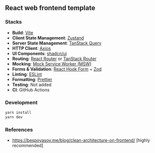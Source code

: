 ## React web frontend template

### Stacks

- **Build**: [Vite](https://vitejs.dev/)
- **Client State Management**: [Zustand](https://github.com/pmndrs/zustand)
- **Server State Management**: [TanStack Query](https://tanstack.com/query/latest)
- **HTTP Client**: [Axios](https://axios-http.com/)
- **UI Components**: [shadcn/ui](https://ui.shadcn.dev/)
- **Routing**: [React Router](https://reactrouter.com/) or [TanStack Router](https://tanstack.com/router/latest)
- **Mocking**: [Mock Service Worker (MSW)](https://mswjs.io/)
- **Forms & Validation**: [React Hook Form](https://react-hook-form.com/) + [Zod](https://zod.dev/)
- **Linting**: [ESLint](https://eslint.org/)
- **Formatting**: [Prettier](https://prettier.io/)
- **Testing**: Not added
- **CI**: GitHub Actions

### Development

```bash
yarn install
yarn dev
```

### References

- https://bespoyasov.me/blog/clean-architecture-on-frontend/ [highly recommended]

